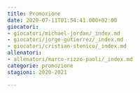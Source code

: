 ```yaml
---
title: Promozione
date: 2020-07-11T01:54:41.000+02:00
giocatori:
- giocatori/michael-jordan/_index.md
- giocatori/jorge-gutierrez/_index.md
- giocatori/cristian-stenico/_index.md
allenatori:
- allenatori/marco-rizzo-paoli/_index.md
categorie: promozione
stagioni: 2020-2021

---
```

